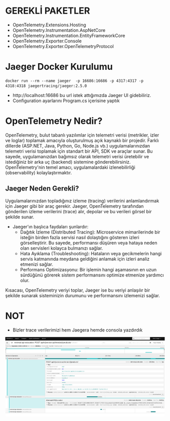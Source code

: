 # GEREKLİ PAKETLER

- OpenTelemetry.Extensions.Hosting
- OpenTelemetry.Instrumentation.AspNetCore
- OpenTelemetry.Instrumentation.EntityFrameworkCore
- OpenTelemetry.Exporter.Console
- OpenTelemetry.Exporter.OpenTelemetryProtocol

# Jaeger Docker Kurulumu

```shell
docker run --rm --name jaeger  -p 16686:16686 -p 4317:4317 -p 4318:4318 jaegertracing/jaeger:2.5.0
```

- http://localhost:16686 bu url istek attığımızda Jaeger UI gidebiliriz.
- Configuration ayarlarını Program.cs içerisine yaptık

# OpenTelemetry Nedir?

OpenTelemetry, bulut tabanlı yazılımlar için telemetri verisi (metrikler, izler ve loglar) toplamak amacıyla oluşturulmuş açık kaynaklı bir projedir. Farklı dillerde (ASP.NET,
Java,
Python,
Go, Node.js vb.) uygulamalarınızdan telemetri verisi toplamak için standart bir API, SDK ve araçlar sunar. Bu sayede, uygulamanızdan bağımsız olarak telemetri verisi üretebilir ve
istediğiniz bir arka uç (backend) sistemine gönderebilirsiniz. OpenTelemetry'nin temel amacı, uygulamalardaki izlenebilirliği (observability) kolaylaştırmaktır.

## Jaeger Neden Gerekli?

Uygulamalarınızdan topladığınız izleme (tracing) verilerini anlamlandırmak için Jaeger gibi bir araç gerekir. Jaeger, OpenTelemetry tarafından gönderilen izleme verilerini (trace)
alır, depolar ve bu verileri görsel bir şekilde sunar.

- Jaeger'ın başlıca faydaları şunlardır:
    - Dağıtık İzleme (Distributed Tracing): Microservice mimarilerinde bir isteğin birden fazla servisi nasıl dolaştığını gösteren izleri görselleştirir. Bu sayede, performansı
      düşüren veya hataya neden olan servisleri kolayca bulmanızı sağlar.
    - Hata Ayıklama (Troubleshooting): Hataların veya gecikmelerin hangi servis katmanında meydana geldiğini anlamak için izleri analiz etmenizi sağlar.
    - Performans Optimizasyonu: Bir işlemin hangi aşamasının en uzun sürdüğünü görerek sistem performansını optimize etmenize yardımcı olur.

Kısacası, OpenTelemetry veriyi toplar, Jaeger ise bu veriyi anlaşılır bir şekilde sunarak sisteminizin durumunu ve performansını izlemenizi sağlar.

# NOT

- Bizler trace verilerimizi hem Jaegera hemde consola yazdırdık

![img.png](img.png)